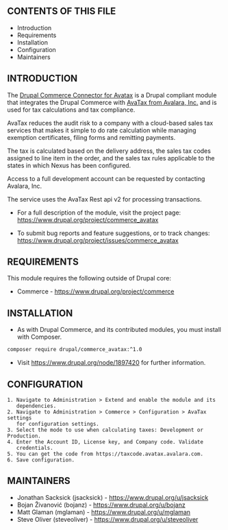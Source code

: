 CONTENTS OF THIS FILE
---------------------

 * Introduction
 * Requirements
 * Installation
 * Configuration
 * Maintainers


INTRODUCTION
------------

The [Drupal Commerce Connector for Avatax] is a Drupal compliant module that
integrates the Drupal Commerce with [AvaTax from Avalara, Inc.] and is used for
tax calculations and tax compliance.

AvaTax reduces the audit risk to a company with a cloud-based sales tax
services that makes it simple to do rate calculation while managing exemption
certificates, filing forms and remitting payments.

The tax is calculated based on the delivery address, the sales tax codes
assigned to line item in the order, and the sales tax rules applicable to the
states in which Nexus has been configured.

Access to a full development account can be requested by contacting Avalara,
Inc.

The service uses the AvaTax Rest api v2 for processing transactions.

 * For a full description of the module, visit the project page:
   https://www.drupal.org/project/commerce_avatax

 * To submit bug reports and feature suggestions, or to track changes:
   https://www.drupal.org/project/issues/commerce_avatax


REQUIREMENTS
------------

This module requires the following outside of Drupal core:

 * Commerce - https://www.drupal.org/project/commerce


INSTALLATION
------------

 * As with Drupal Commerce, and its contributed modules, you must install with
   Composer.

```bash
composer require drupal/commerce_avatax:^1.0
```

 * Visit https://www.drupal.org/node/1897420 for further information.


CONFIGURATION
-------------

    1. Navigate to Administration > Extend and enable the module and its
       dependencies.
    2. Navigate to Administration > Commerce > Configuration > AvaTax settings
       for configuration settings.
    3. Select the mode to use when calculating taxes: Development or Production.
    4. Enter the Account ID, License key, and Company code. Validate
       credentials.
    5. You can get the code from https://taxcode.avatax.avalara.com.
    6. Save configuration.


MAINTAINERS
-----------

 * Jonathan Sacksick (jsacksick) - https://www.drupal.org/u/jsacksick
 * Bojan Živanović (bojanz) - https://www.drupal.org/u/bojanz
 * Matt Glaman (mglaman) - https://www.drupal.org/u/mglaman
 * Steve Oliver (steveoliver) - https://www.drupal.org/u/steveoliver

[Drupal Commerce Connector for Avatax]: https://www.drupal.org/project/commerce_avatax
[AvaTax from Avalara, Inc.]: https://www.avalara.com/products/sales-and-use-tax/avatax-2

